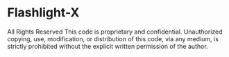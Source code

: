 # Flashlight-X
All Rights Reserved  This code is proprietary and confidential. Unauthorized copying, use, modification, or distribution of this code, via any medium, is strictly prohibited without the explicit written permission of the author.

